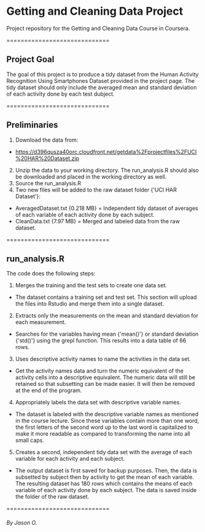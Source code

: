 # Getting and Cleaning Data Project

Project repository for the Getting and Cleaning Data Course in Coursera.

=============================

## Project Goal

The goal of this project is to produce a tidy dataset from the Human Activity Recognition Using Smartphones Dataset provided in the project page. The tidy dataset should only include the averaged mean and standard deviation of each activity done by each test dubject.

=============================

## Preliminaries

1. Download the data from:
- https://d396qusza40orc.cloudfront.net/getdata%2Fprojectfiles%2FUCI%20HAR%20Dataset.zip
2. Unzip the data to your working directory. The run_analysis.R should also be downloaded and placed in the working directory as well.
3. Source the run_analysis.R
4. Two new files will be added to the raw dataset folder {'UCI HAR Dataset'}:
- AveragedDataset.txt {0.218 MB} = Independent tidy dataset of averages of each variable of each activity done by each subject.
- CleanData.txt {7.97 MB} = Merged and labeled data from the raw dataset.

=============================

## run_analysis.R

The code does the following steps:

1. Merges the training and the test sets to create one data set.
- The dataset contains a training set and test set. This section will upload the files into Rstudio and merge them into a single dataset.

2. Extracts only the measurements on the mean and standard deviation for each measurement. 
- Searches for the variables having mean {'mean()'} or standard deviation {'std()'} using the grepl function. This results into a data table of 66 rows.

3. Uses descriptive activity names to name the activities in the data set.
- Get the activity names data and turn the numeric equivalent of the activity cells into a descriptive equivalent. The numeric data will still be retained so that subsetting can be made easier. It will then be removed at the end of the program.

4. Appropriately labels the data set with descriptive variable names.
- The dataset is labeled with the descriptive variable names as mentioned in the course lecture. Since these variables contain more than one word, the first letters of the second word up to the last word is capitalized to make it more readable as compared to transforming the name into all small caps.

5. Creates a second, independent tidy data set with the average of each variable for each activity and each subject. 
- The output dataset is first saved for backup purposes. Then, the data is subsetted by subject then by activity to get the mean of each variable. The resulting dataset has 180 rows which contains the means of each variable of each activity done by each subject. The data is saved inside the folder of the raw dataset.

=============================
###### By Jason O.
